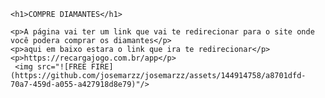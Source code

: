 <!DOCTYPEhtml>
  <html lang="pt-br">
  <head>
    <meta charset="utf-8">
    <title>COMPRE DIAMANTES</title>
    <link rel="stylesheet" href="style.css">

  </head>
  <body>

    <h1>COMPRE DIAMANTES</h1>

    <p>A página vai ter um link que vai te redirecionar para o site onde você podera comprar os diamantes</p>
    <p>aqui em baixo estara o link que ira te redirecionar</p>
    <p>https://recargajogo.com.br/app</p>
     <img src="![FREE FIRE](https://github.com/josemarzz/josemarzz/assets/144914758/a8701dfd-70a7-459d-a055-a427918d8e79)"/>

  </body>

  </html>

